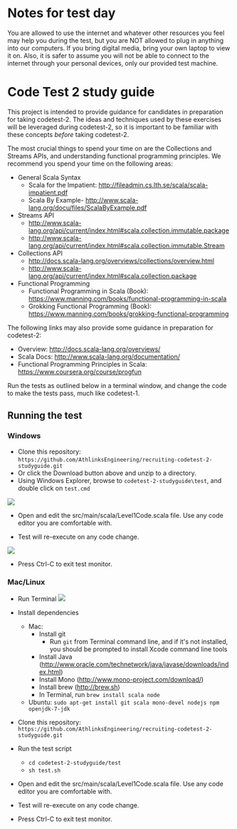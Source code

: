 # Notes for test day

You are allowed to use the internet and whatever other resources you feel may help you during the test, but you are NOT allowed to plug in anything into our computers. If you bring digital media, bring your own laptop to view it on. Also, it is safer to assume you will not be able to connect to the internet through your personal devices, only our provided test machine.

# Code Test 2 study guide

This project is intended to provide guidance for candidates in preparation for taking codetest-2.  The ideas and techniques used by these exercises will be leveraged during codetest-2, so it is important to be familiar with these concepts *before* taking codetest-2.

The most crucial things to spend your time on are the Collections and Streams APIs, and understanding functional programming principles.
We recommend you spend your time on the following areas:
- General Scala Syntax
    - Scala for the Impatient: http://fileadmin.cs.lth.se/scala/scala-impatient.pdf
    - Scala By Example- http://www.scala-lang.org/docu/files/ScalaByExample.pdf
- Streams API
    - http://www.scala-lang.org/api/current/index.html#scala.collection.immutable.package
    - http://www.scala-lang.org/api/current/index.html#scala.collection.immutable.Stream
- Collections API
    - http://docs.scala-lang.org/overviews/collections/overview.html
    - http://www.scala-lang.org/api/current/index.html#scala.collection.package
- Functional Programming
    - Functional Programming in Scala (Book): https://www.manning.com/books/functional-programming-in-scala
    - Grokking Functional Programming (Book): https://www.manning.com/books/grokking-functional-programming

The following links may also provide some guidance in preparation for codetest-2:
- Overview: http://docs.scala-lang.org/overviews/
- Scala Docs: http://www.scala-lang.org/documentation/
- Functional Programming Principles in Scala: https://www.coursera.org/course/progfun

Run the tests as outlined below in a terminal window, and change the code to make the tests pass, much like codetest-1.

## Running the test
### Windows

- Clone this repository: `https://github.com/AthlinksEngineering/recruiting-codetest-2-studyguide.git`
- Or click the Download button above and unzip to a directory.
- Using Windows Explorer, browse to `codetest-2-studyguide\test`, and double click on `test.cmd`

![](http://i.imgur.com/LFlkioh.png)
- Open and edit the src/main/scala/Level1Code.scala file. Use any code editor you are comfortable with.

- Test will re-execute on any code change.

![](http://i.imgur.com/fvPU3IQ.png)
- Press Ctrl-C to exit test monitor.

### Mac/Linux
- Run Terminal ![](http://i.imgur.com/SXN3tNM.png)

- Install dependencies
    - Mac: 
        - Install git
            - Run `git` from Terminal command line, and if it's not installed, you should be prompted to install Xcode command line tools
        - Install Java (http://www.oracle.com/technetwork/java/javase/downloads/index.html)
        - Install Mono (http://www.mono-project.com/download/)
        - Install brew (http://brew.sh)
        - In Terminal, run `brew install scala node`
    - Ubuntu: `sudo apt-get install git scala mono-devel nodejs npm openjdk-7-jdk`
- Clone this repository: `https://github.com/AthlinksEngineering/recruiting-codetest-2-studyguide.git`
- Run the test script
  - `cd codetest-2-studyguide/test`
  - `sh test.sh`
- Open and edit the src/main/scala/Level1Code.scala file. Use any code editor you are comfortable with.
- Test will re-execute on any code change.
- Press Ctrl-C to exit test monitor.
